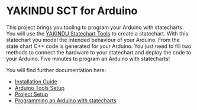 # YAKINDU SCT for Arduino

This project brings you tooling to program your Arduino with statecharts. You will use the [YAKINDU Statechart Tools](http://statecharts.org) to create a statechart. With this statechart you model the intended behaviour of your Arduino. From the state chart C++ code is generated for your Arduino. You just need to fill two methods to connect the hardware to your statechart and deploy the code to your Arduino. Five minutes to program an Arduino with statecharts!

You will find further documentation here:

* [Installation Guide](plugins/org.yakindu.sct.arduino.help/md/Installation.md)
* [Arduino Tools Setup](plugins/org.yakindu.sct.arduino.help/md/ArduinoToolsSetup.md)
* [Project Setup](plugins/org.yakindu.sct.arduino.help/md/ProjectSetup.md)
* [Programming an Arduino with statecharts](plugins/org.yakindu.sct.arduino.help/md/ProgrammingArduino.md)
